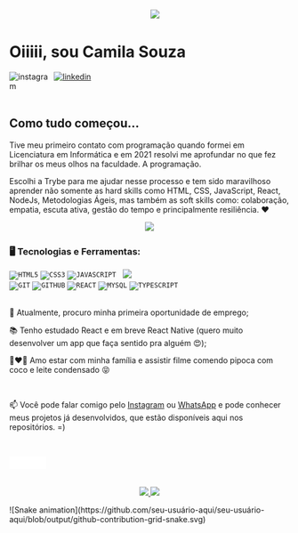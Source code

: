 <img align="right" width="250px" style="margin-top:-20px" src="https://i.ibb.co/H2Vnn9B/photo-2021-12-23-11-04-10-removebg-preview.png">

<div dsplay="inline-block">
 
 <h1 align="left">Oiiiii, sou Camila Souza</h1>
 <a href="https://www.instagram.com/milinhaps27/">
    <img align="left" width="80px" src="https://i.ibb.co/qkGSp1D/instagram.png" alt="instagram" style="vertical-align:top;">
  </a> 
  <a href="https://www.linkedin.com/in/camilapdsilva/">
    <img width="80px" src="https://i.ibb.co/RyZx12b/linkedin.png" alt="linkedin" style="vertical-align:top;">
  </a>
</div>

</br>
</br>

## Como tudo começou...

Tive meu primeiro contato com programação quando formei em Licenciatura em Informática e em 2021 resolvi me aprofundar no que fez brilhar os meus olhos na faculdade. A programação. 

Escolhi a Trybe para me ajudar nesse processo e tem sido maravilhoso aprender não somente as hard skills como HTML, CSS, JavaScript, React, NodeJs, Metodologias Ágeis, mas também as soft skills como: colaboração, empatia, escuta ativa, gestão do tempo e principalmente resiliência. ❤

<p align="center">
  <img src="https://super.abril.com.br/wp-content/uploads/2016/09/super_imggato_digitando_0.gif" width="350">
</p>

### 🖥️ Tecnologias e Ferramentas: 
<img width="300px" align="right" src="https://i.ibb.co/zbTM5w7/photo-2021-12-23-11-04-06-removebg-preview-1.png">
<code><img width="40px" src="https://cdn.jsdelivr.net/gh/devicons/devicon/icons/html5/html5-original-wordmark.svg" title = "HTML5"/></code>
<code><img width="40px" src="https://cdn.jsdelivr.net/gh/devicons/devicon/icons/css3/css3-original-wordmark.svg" title = "CSS3"/></code>
<code><img width="40px" src="https://cdn.jsdelivr.net/gh/devicons/devicon/icons/javascript/javascript-original.svg" title = "JAVASCRIPT"/></code>
<code><img width="40px" src="https://cdn.jsdelivr.net/gh/devicons/devicon/icons/git/git-original.svg" title = "GIT"/></code>
<code><img width="40px" src="https://cdn.jsdelivr.net/gh/devicons/devicon/icons/github/github-original.svg" title = "GITHUB"/></code>
<code><img width="40px" src="https://cdn.jsdelivr.net/gh/devicons/devicon/icons/react/react-original.svg" title = "REACT"/></code>
<code><img width="40px" src="https://cdn.jsdelivr.net/gh/devicons/devicon/icons/mysql/mysql-original.svg" title = "MYSQL"/></code>
<code><img width="40px" src="https://cdn.jsdelivr.net/gh/devicons/devicon/icons/typescript/typescript-original.svg" title = "TYPESCRIPT"/></code>


</br>
</br>
<div display="inline-block">
 <p align="left">🤿 Atualmente, procuro minha primeira oportunidade de emprego;</p>
 <p align="left">📚 Tenho estudado React e em breve React Native (quero muito desenvolver um app que faça sentido pra alguém 😍);</p>
 <p align="left">👩‍❤️‍👨 Amo estar com minha família e assistir filme comendo pipoca com coco e leite condensado 😝 </p>
</div>



</br>

📫 Você pode falar comigo pelo [Instagram](https://www.instagram.com/milinhaps27/) ou [WhatsApp](https://contate.me/camilapdssouza) e pode conhecer meus projetos já desenvolvidos, que estão disponíveis aqui nos repositórios. =)

</br>

<a href="https://www.instagram.com/milinhaps27/" target="_blank"><img align="left" alt="Instagram" width="22px" src="https://github.com/Aakarsh-B/trying-repos/blob/master/insta.svg" />
<a href="https://www.linkedin.com/in/camilapdsilva/" target="_blank"><img align="left" alt="LinkedIn" width="22px" src="https://github.com/Aakarsh-B/trying-repos/blob/master/linkedin.svg" />
<a href="https://portfolio-camilapdsilva.vercel.app/" target="_blank"><img alt="Blog" width="22px" src="https://github.com/Aakarsh-B/trying-repos/blob/master/dev-badge.svg" /></a>

##
<p align="center">
<a href="https://github.com/camilapdsilva">
  <img height="180em" src="https://github-readme-stats-eight-theta.vercel.app/api?username=camilapdsilva&show_icons=true&theme=algolia&include_all_commits=true&count_private=true"/>
  <img height="180em" src="https://github-readme-stats-eight-theta.vercel.app/api/top-langs/?username=camilapdsilva&layout=compact&langs_count=8&theme=algolia"/>
</a>
</p>
 ![Snake animation](https://github.com/seu-usuário-aqui/seu-usuário-aqui/blob/output/github-contribution-grid-snake.svg)
